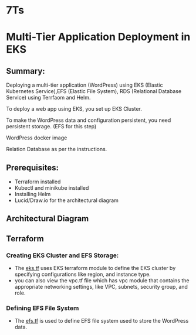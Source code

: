 # 7Ts
# Multi-Tier Application Deployment in EKS
## Summary:
Deploying a multi-tier application (WordPress) using EKS (Elastic Kubernetes Service),EFS (Elastic File System), RDS (Relational Database Service)
using Terrfaom and Helm.

To deploy a web app using EKS, you set up EKS Cluster.

To make the WordPress data and configuration persistent, you need persistent storage. (EFS for this step)

WordPress docker image

Relation Database as per the instructions.

## Prerequisites:
- Terraform installed
- Kubectl and minikube installed
- Installing Helm
- Lucid/Draw.io for the architectural diagram

## Architectural Diagram

## Terraform 
### Creating EKS Cluster and EFS Storage:

 - The [eks.tf](https://github.com/elsie-dev/7Ts/blob/main/terraform/02_eks.tf) uses EKS terraform module to define the EKS cluster by specifying configurations like region, and instance type.
 - you can also view the vpc.tf file which has vpc module that contains the appropriate networking settings, like VPC, subnets, security group, and role.

### Defining EFS File System
- The [efs.tf](https://github.com/elsie-dev/7Ts/blob/main/terraform/03_efs.tf) is used to define EFS file system used to store the WordPress data.
